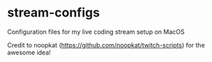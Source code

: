 # stream-configs

Configuration files for my live coding stream setup on MacOS

Credit to noopkat (https://github.com/noopkat/twitch-scripts) for
the awesome idea!
